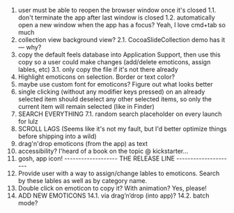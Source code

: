 1. user must be able to reopen the browser window once it's closed
    1.1. don't terminate the app after last window is closed
    1.2. automatically open a new window when the app has a focus? Yeah, I love cmd+tab so much
2. collection view background view?
    2.1. CocoaSlideCollection demo has it — why?
3. copy the default feels database into Application Support, then use this copy so a user could make changes (add/delete emoticons, assign lables, etc)
    3.1. only copy the file if it's not there already
4. Highlight emoticons on selection. Border or text color?
5. maybe use custom font for emoticons? Figure out what looks better
6. single clicking (without any modifier keys pressed) on an already selected item should deselect any other selected items, so only the current item will remain selected (like in Finder)
7. SEARCH EVERYTHING
    7.1. random search placeholder on every launch for lulz
8. SCROLL LAGS
    (Seems like it's not my fault, but I'd better optimize things before shipping into a wild)
9. drag'n'drop emoticons (from the app) as text
10. accessibility? I'heard of a book on the topic @ kickstarter…
11. gosh, app icon!
------------------- THE RELEASE LINE ---------------------
12. Provide user with a way to assign/change lables to emoticons. Search by these lables as well as by category name.
13. Double click on emoticon to copy it? With animation? Yes, please!
14. ADD NEW EMOTICONS
    14.1. via drag’n’drop (into app)?
    14.2. batch mode?
